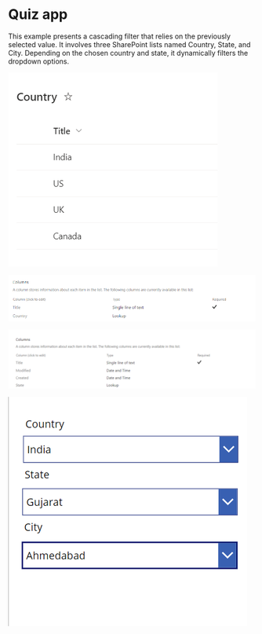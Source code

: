 # Quiz app
This example presents a cascading filter that relies on the previously selected value. It involves three SharePoint lists named Country, State, and City. Depending on the chosen country and state, it dynamically filters the dropdown options.

![Alt text](image.png)

![Alt text](image-1.png)

![Alt text](image-2.png)

![Alt text](image-3.png)